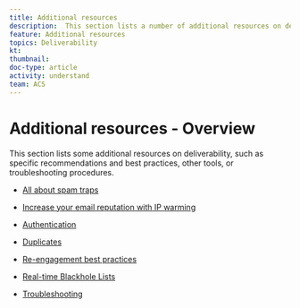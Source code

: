 ```yaml
---
title: Additional resources
description:  This section lists a number of additional resources on deliverability.
feature: Additional resources
topics: Deliverability
kt: 
thumbnail: 
doc-type: article
activity: understand
team: ACS
---
```


# Additional resources - Overview

This section lists some additional resources on deliverability, such as specific recommendations and best practices, other tools, or troubleshooting procedures.

* [All about spam traps](../../help/additional-resources/all-about-spam-traps.md)
* [Increase your email reputation with IP warming](../../help/additional-resources/increase-reputation-with-ip-warming.md)
* [Authentication](../../help/additional-resources/authentication.md)
* [Duplicates](../../help/additional-resources/duplicates.md)

* [Re-engagement best practices](../../help/additional-resources/re-engagement.md)
* [Real-time Blackhole Lists](../../help/additional-resources/blocklist-databases.md)
* [Troubleshooting](../../help/additional-resources/troubleshooting.md)

    <!--
    [IP Certification](../../help/additional-resources/ip-certification.md)
    [Third-party monitoring tools](../../help/additional-resources/third-party-monitoring-tools.md)-->